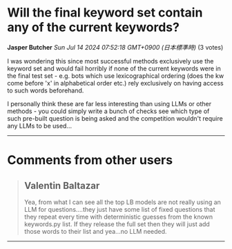 # Will the final keyword set contain any of the current keywords?

**Jasper Butcher** *Sun Jul 14 2024 07:52:18 GMT+0900 (日本標準時)* (3 votes)

I was wondering this since most successful methods exclusively use the keyword set and would fail horribly if none of the current keywords were in the final test set - e.g. bots which use lexicographical ordering (does the kw come before 'x' in alphabetical order etc.) rely exclusively on having access to such words beforehand.

I personally think these are far less interesting than using LLMs or other methods - you could simply write a bunch of checks see which type of such pre-built question is being asked and the competition wouldn't require any LLMs to be used…



---

 # Comments from other users

> ## Valentin Baltazar
> 
> Yea, from what I can see all the top LB models are not really using an LLM for questions….they just have some list of fixed questions that they repeat every time with deterministic guesses from the known keywords.py list. If they release the full set then they will just add those words to their list and yea…no LLM needed.
> 
> 
> 


---

